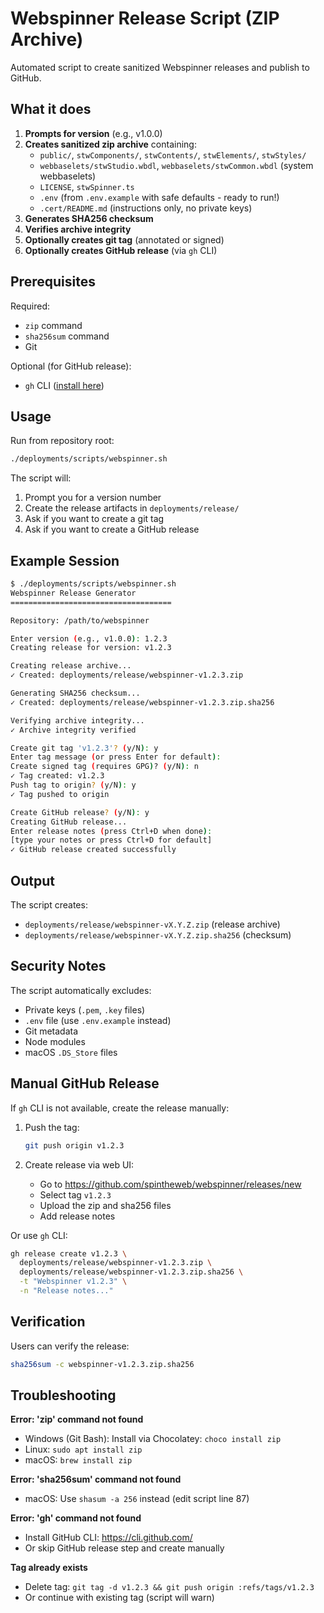 # Webspinner Release Script (ZIP Archive)

Automated script to create sanitized Webspinner releases and publish to GitHub.

## What it does

1. **Prompts for version** (e.g., v1.0.0)
2. **Creates sanitized zip archive** containing:
   - `public/`, `stwComponents/`, `stwContents/`, `stwElements/`, `stwStyles/`
   - `webbaselets/stwStudio.wbdl`, `webbaselets/stwCommon.wbdl` (system webbaselets)
   - `LICENSE`, `stwSpinner.ts`
   - `.env` (from `.env.example` with safe defaults - ready to run!)
   - `.cert/README.md` (instructions only, no private keys)
3. **Generates SHA256 checksum**
4. **Verifies archive integrity**
5. **Optionally creates git tag** (annotated or signed)
6. **Optionally creates GitHub release** (via `gh` CLI)

## Prerequisites

Required:
- `zip` command
- `sha256sum` command
- Git

Optional (for GitHub release):
- `gh` CLI ([install here](https://cli.github.com/))

## Usage

Run from repository root:

```bash
./deployments/scripts/webspinner.sh
```

The script will:
1. Prompt you for a version number
2. Create the release artifacts in `deployments/release/`
3. Ask if you want to create a git tag
4. Ask if you want to create a GitHub release

## Example Session

```bash
$ ./deployments/scripts/webspinner.sh
Webspinner Release Generator
====================================

Repository: /path/to/webspinner

Enter version (e.g., v1.0.0): 1.2.3
Creating release for version: v1.2.3

Creating release archive...
✓ Created: deployments/release/webspinner-v1.2.3.zip

Generating SHA256 checksum...
✓ Created: deployments/release/webspinner-v1.2.3.zip.sha256

Verifying archive integrity...
✓ Archive integrity verified

Create git tag 'v1.2.3'? (y/N): y
Enter tag message (or press Enter for default): 
Create signed tag (requires GPG)? (y/N): n
✓ Tag created: v1.2.3
Push tag to origin? (y/N): y
✓ Tag pushed to origin

Create GitHub release? (y/N): y
Creating GitHub release...
Enter release notes (press Ctrl+D when done):
[type your notes or press Ctrl+D for default]
✓ GitHub release created successfully
```

## Output

The script creates:
- `deployments/release/webspinner-vX.Y.Z.zip` (release archive)
- `deployments/release/webspinner-vX.Y.Z.zip.sha256` (checksum)

## Security Notes

The script automatically excludes:
- Private keys (`.pem`, `.key` files)
- `.env` file (use `.env.example` instead)
- Git metadata
- Node modules
- macOS `.DS_Store` files

## Manual GitHub Release

If `gh` CLI is not available, create the release manually:

1. Push the tag:
   ```bash
   git push origin v1.2.3
   ```

2. Create release via web UI:
   - Go to https://github.com/spintheweb/webspinner/releases/new
   - Select tag `v1.2.3`
   - Upload the zip and sha256 files
   - Add release notes

Or use `gh` CLI:
```bash
gh release create v1.2.3 \
  deployments/release/webspinner-v1.2.3.zip \
  deployments/release/webspinner-v1.2.3.zip.sha256 \
  -t "Webspinner v1.2.3" \
  -n "Release notes..."
```

## Verification

Users can verify the release:

```bash
sha256sum -c webspinner-v1.2.3.zip.sha256
```

## Troubleshooting

**Error: 'zip' command not found**
- Windows (Git Bash): Install via Chocolatey: `choco install zip`
- Linux: `sudo apt install zip`
- macOS: `brew install zip`

**Error: 'sha256sum' command not found**
- macOS: Use `shasum -a 256` instead (edit script line 87)

**Error: 'gh' command not found**
- Install GitHub CLI: https://cli.github.com/
- Or skip GitHub release step and create manually

**Tag already exists**
- Delete tag: `git tag -d v1.2.3 && git push origin :refs/tags/v1.2.3`
- Or continue with existing tag (script will warn)
